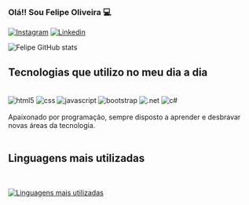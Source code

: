 

### Olá!! Sou Felipe Oliveira 💻

[![Instagram](https://img.shields.io/badge/Instagram-E4405F?style=for-the-badge&logo=instagram&logoColor=white)](https://instagram.com/felpzz.dev)
[![Linkedin](https://img.shields.io/badge/LinkedIn-0077B5?style=for-the-badge&logo=linkedin&logoColor=white)](https://instagram.com/felipeoliveiraferreira25)

![Felipe GitHub stats](https://github-readme-stats.vercel.app/api?username=felipeoliveira25&show_icons=true&theme=tokyonight)

## Tecnologias que utilizo no meu dia a dia

<div style="display: inline-block"><br>
<img alt="html5" align="center" src="https://img.shields.io/badge/HTML5-E34F26?style=for-the-badge&logo=html5&logoColor=white">
<img alt="css" align="center" src="https://img.shields.io/badge/CSS3-1572B6?style=for-the-badge&logo=css3&logoColor=white">
<img alt="javascript" align="center" src="https://img.shields.io/badge/JavaScript-F7DF1E?style=for-the-badge&logo=javascript&logoColor=black">
<img alt="bootstrap" align="center" src="https://img.shields.io/badge/Bootstrap-563D7C?style=for-the-badge&logo=bootstrap&logoColor=white">
<img alt=".net" align="center" src="https://img.shields.io/badge/.NET-5C2D91?style=for-the-badge&logo=.net&logoColor=white">
<img alt="c#" align="center" src="https://img.shields.io/badge/C%23-239120?style=for-the-badge&logo=c-sharp&logoColor=white">
 
<div>


<br>
Apaixonado por programação, sempre disposto a aprender e desbravar novas áreas da tecnologia.
<br><br>

## Linguagens mais utilizadas

<br>

[![Linguagens mais utilizadas](https://github-readme-stats.vercel.app/api/top-langs/?username=felipeoliveira25&hide_progress=true)](https://github.com/anuraghazra/github-readme-stats)
